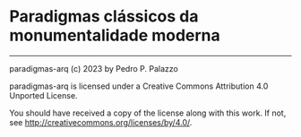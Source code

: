 # Paradigmas clássicos da monumentalidade moderna

-------------------------------------------------

 paradigmas-arq (c) 2023 by Pedro P. Palazzo
 
 paradigmas-arq is licensed under a
 Creative Commons Attribution 4.0 Unported License.
 
 You should have received a copy of the license along with this
 work.  If not, see <http://creativecommons.org/licenses/by/4.0/>.

